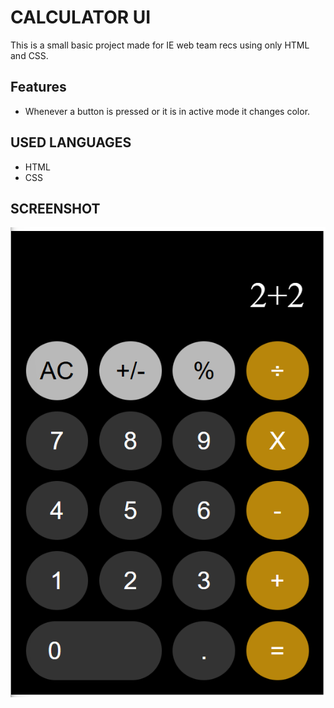 # CALCULATOR UI
This is a small basic project made for IE web team recs using only HTML and CSS.
## Features
- Whenever a button is pressed or it is in active mode it changes color.
## USED LANGUAGES
- HTML
- CSS
## SCREENSHOT
![CALC UI](CALC_UI.png)
